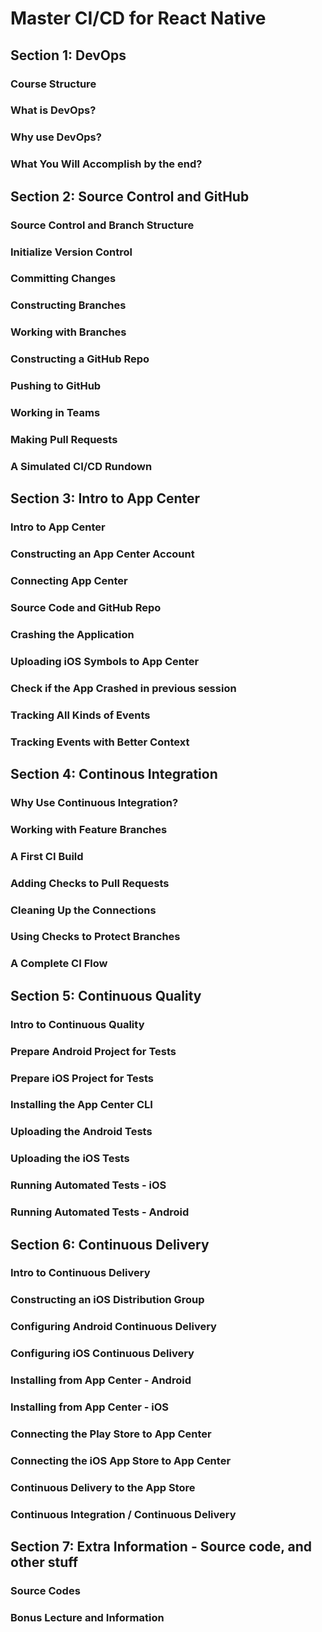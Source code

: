 # Master CI/CD for React Native #
## Section 1: DevOps ##
### Course Structure ###
### What is DevOps? ###
### Why use DevOps? ###
### What You Will Accomplish by the end? ###

## Section 2: Source Control and GitHub ##
### Source Control and Branch Structure ###
### Initialize Version Control ###
### Committing Changes ###
### Constructing Branches ###
### Working with Branches ###
### Constructing a GitHub Repo ###
### Pushing to GitHub ###
### Working in Teams ###
### Making Pull Requests ###
### A Simulated CI/CD Rundown ###

## Section 3: Intro to App Center ##
### Intro to App Center ###
### Constructing an App Center Account ###
### Connecting App Center ###
### Source Code and GitHub Repo ###
### Crashing the Application ###
### Uploading iOS Symbols to App Center ###
### Check if the App Crashed in previous session ###
### Tracking All Kinds of Events ###
### Tracking Events with Better Context ###

## Section 4: Continous Integration ##
### Why Use Continuous Integration? ###
### Working with Feature Branches ###
### A First CI Build ###
### Adding Checks to Pull Requests ###
### Cleaning Up the Connections ###
### Using Checks to Protect Branches ###
### A Complete CI Flow ###

## Section 5: Continuous Quality ##
### Intro to Continuous Quality ###
### Prepare Android Project for Tests ###
### Prepare iOS Project for Tests ###
### Installing the App Center CLI ###
### Uploading the Android Tests ###
### Uploading the iOS Tests ###
### Running Automated Tests - iOS ###
### Running Automated Tests - Android ###

## Section 6: Continuous Delivery ##
### Intro to Continuous Delivery ###
### Constructing an iOS Distribution Group ###
### Configuring Android Continuous Delivery ###
### Configuring iOS Continuous Delivery ###
### Installing from App Center - Android ###
### Installing from App Center - iOS ###
### Connecting the Play Store to App Center ###
### Connecting the iOS App Store to App Center ###
### Continuous Delivery to the App Store ###
### Continuous Integration / Continuous Delivery ###

## Section 7: Extra Information - Source code, and other stuff ##
### Source Codes ###
### Bonus Lecture and Information ###